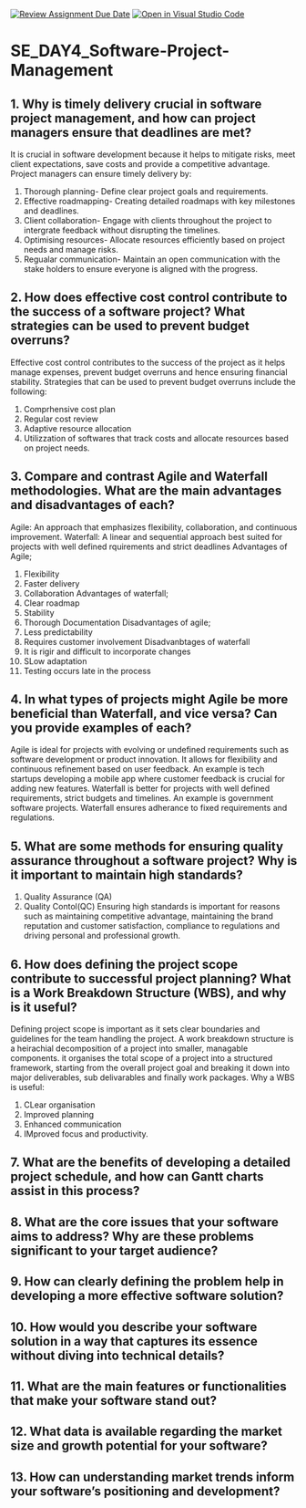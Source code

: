 [![Review Assignment Due Date](https://classroom.github.com/assets/deadline-readme-button-22041afd0340ce965d47ae6ef1cefeee28c7c493a6346c4f15d667ab976d596c.svg)](https://classroom.github.com/a/9pw6JKcu)
[![Open in Visual Studio Code](https://classroom.github.com/assets/open-in-vscode-2e0aaae1b6195c2367325f4f02e2d04e9abb55f0b24a779b69b11b9e10269abc.svg)](https://classroom.github.com/online_ide?assignment_repo_id=18438991&assignment_repo_type=AssignmentRepo)
# SE_DAY4_Software-Project-Management
## 1. Why is timely delivery crucial in software project management, and how can project managers ensure that deadlines are met?
It is crucial in software development because it helps to mitigate risks, meet client expectations, save costs and provide a competitive advantage. Project managers can ensure timely delivery by:
1. Thorough planning- Define clear project goals and requirements.
2. Effective roadmapping- Creating detailed roadmaps with key milestones and deadlines.
3. Client collaboration- Engage with clients throughout the project to intergrate feedback without disrupting the timelines.
4. Optimising resources- Allocate resources efficiently based on project needs and manage risks.
5. Regualar communication- Maintain an open communication with the stake holders to ensure everyone is aligned with the progress.


## 2. How does effective cost control contribute to the success of a software project? What strategies can be used to prevent budget overruns?
Effective cost control contributes to the success of the project as it helps manage expenses, prevent budget overruns and hence ensuring financial stability. Strategies that can be used to prevent budget overruns include the following:
1. Comprhensive cost plan
2. Regular cost review
3. Adaptive resource allocation
4. Utilizzation of softwares that track costs and allocate resources based on project needs.


   
## 3. Compare and contrast Agile and Waterfall methodologies. What are the main advantages and disadvantages of each?
Agile: An approach that emphasizes flexibility, collaboration, and continuous improvement.
Waterfall: A linear and sequential approach best suited for projects with well defined rquirements and strict deadlines
Advantages of Agile;
1. Flexibility
2. Faster delivery
3. Collaboration
Advantages of waterfall;
1. Clear roadmap
2. Stability
3. Thorough Documentation
Disadvantages of agile;
1. Less predictability
2. Requires customer involvement
Disadvanbtages of waterfall
1. It is rigir and difficult to incorporate changes
2. SLow adaptation
3. Testing occurs late in the process



## 4. In what types of projects might Agile be more beneficial than Waterfall, and vice versa? Can you provide examples of each?
Agile is ideal for projects with evolving or undefined requirements such as software development or product innovation. It allows for flexibility and continuous refinement based on user feedback. An example is tech startups developing a mobile app where customer feedback is crucial for adding new features.
Waterfall is better for projects with well defined requirements, strict budgets and timelines. An example is government software projects. Waterfall ensures adherance to fixed requirements and regulations.



## 5. What are some methods for ensuring quality assurance throughout a software project? Why is it important to maintain high standards?
1. Quality Assurance (QA)
2. Quality Contol(QC)
Ensuring high standards is important for reasons such as maintaining competitive advantage, maintaining the brand reputation and customer satisfaction, compliance to regulations and driving personal and professional growth.


## 6. How does defining the project scope contribute to successful project planning? What is a Work Breakdown Structure (WBS), and why is it useful?
Defining project scope is important as it sets clear boundaries and guidelines for the team handling the project. A work breakdown structure is a heirachial decomposition of a project into smaller, managable components. it organises the total scope of a project into a structured framework, starting from the overall project goal and breaking it down into major deliverables, sub delivarables and finally work packages.
Why a WBS is useful:
1. CLear organisation
2. Improved planning
3. Enhanced communication
4. IMproved focus and productivity.


## 7. What are the benefits of developing a detailed project schedule, and how can Gantt charts assist in this process?

## 8. What are the core issues that your software aims to address? Why are these problems significant to your target audience?
## 9. How can clearly defining the problem help in developing a more effective software solution?
## 10. How would you describe your software solution in a way that captures its essence without diving into technical details?
## 11. What are the main features or functionalities that make your software stand out?
## 12. What data is available regarding the market size and growth potential for your software?
## 13. How can understanding market trends inform your software’s positioning and development?
